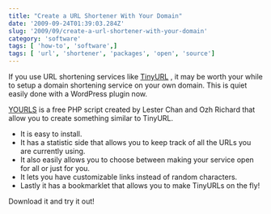 ```yaml
---
title: "Create a URL Shortener With Your Domain"
date: '2009-09-24T01:39:03.284Z'
slug: '2009/09/create-a-url-shortener-with-your-domain'
category: 'software'
tags: [ 'how-to', 'software',]
tags: [ 'url', 'shortener', 'packages', 'open', 'source']
---
```


If you use URL shortening services like [TinyURL](https://tinyurl.com/) , it may be worth your while to setup a domain shortening service on your own domain. This is quiet easily done with a WordPress plugin now.

[YOURLS](https://yourls.org/) is a free PHP script created by Lester Chan and Ozh Richard that allow you to create something similar to TinyURL.

- It is easy to install.
- It has a statistic side that allows you to keep track of all the URLs you are currently using.
- It also easily allows you to choose between making your service open for all or just for you.
- It lets you have customizable links instead of random characters.
- Lastly it has a bookmarklet that allows you to make TinyURLs on the fly!

Download it and try it out!